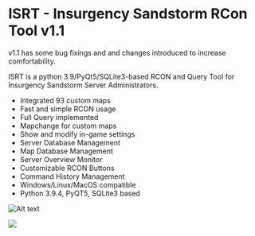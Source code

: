 # ISRT - Insurgency Sandstorm RCon Tool v1.1

v1.1 has some bug fixings and and changes introduced to increase comfortability.

ISRT is a python 3.9/PyQt5/SQLite3-based RCON and Query Tool for Insurgency Sandstorm Server Administrators.

- Integrated 93 custom maps
- Fast and simple RCON usage
- Full Query implemented
- Mapchange for custom maps
- Show and modify in-game settings
- Server Database Management
- Map Database Management
- Server Overview Monitor
- Customizable RCON Buttons
- Command History Management
- Windows/Linux/MacOS compatible
- Python 3.9.4, PyQT5, SQLite3 based

![Alt text](img/1.1.JPG?raw=true "ISRT Image")


[![](https://www.paypalobjects.com/en_US/i/btn/btn_donateCC_LG.gif)](https://www.paypal.com/donate?hosted_button_id=RLSPYUNWLYA9Y)

